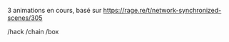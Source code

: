 3 animations en cours, basé sur https://rage.re/t/network-synchronized-scenes/305

/hack 
/chain 
/box
